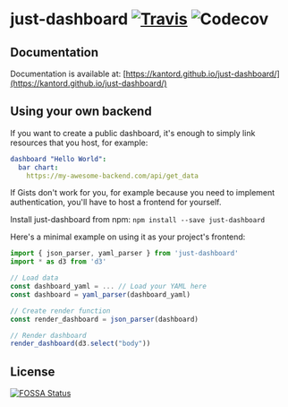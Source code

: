 # just-dashboard [![Travis](https://img.shields.io/travis/kantord/just-dashboard/master.svg)]() ![Codecov](https://img.shields.io/codecov/c/github/kantord/just-dashboard/master.svg)

## Documentation
Documentation is available at: [https://kantord.github.io/just-dashboard/](https://kantord.github.io/just-dashboard/)

## Using your own backend

If you want to create a public dashboard, it's enough to simply link resources that you host, for example:
```yaml
dashboard "Hello World":
  bar chart:
    https://my-awesome-backend.com/api/get_data
```

If Gists don't work for you, for example because you need to implement authentication, you'll have to host a frontend for yourself.

Install just-dashboard from npm:
```npm install --save just-dashboard```

Here's a minimal example on using it as your project's frontend:
```javascript
import { json_parser, yaml_parser } from 'just-dashboard'
import * as d3 from 'd3'

// Load data
const dashboard_yaml = ... // Load your YAML here
const dashboard = yaml_parser(dashboard_yaml)

// Create render function
const render_dashboard = json_parser(dashboard)

// Render dashboard
render_dashboard(d3.select("body"))

```


## License
[![FOSSA Status](https://app.fossa.io/api/projects/git%2Bgithub.com%2Fkantord%2Fjust-dashboard.svg?type=large)](https://app.fossa.io/projects/git%2Bgithub.com%2Fkantord%2Fjust-dashboard?ref=badge_large)
